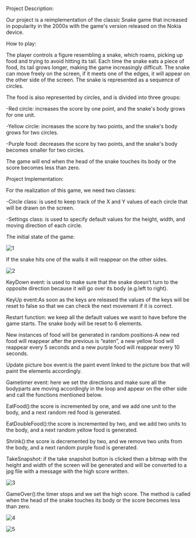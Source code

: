 Project Description:


Our project is a reimplementation of the classic Snake game that increased in popularity in the 2000s with the game's version released on the Nokia device.


How to play:


The player controls a figure resembling a snake, which roams, picking up food and trying to avoid hitting its tail. Each time the snake eats a piece of food, its tail grows longer, making the game increasingly difficult. The snake can move freely on the screen, if it meets one of the edges, it will appear on the other side of the screen.
The snake is represented as a sequence of circles.


The food is also represented by circles, and is divided into three groups:

-Red circle: increases the score by one point, and the snake's body grows for one unit.

-Yellow circle: increases the score by two points, and the snake's body grows for two circles.

-Purple food: decreases the score by two points, and the snake's body becomes smaller for two circles.

The game will end when the head of the snake touches its body or the score becomes less than zero.

Project Implementation:

For the realization of this game, we need two classes:

-Circle class: is used to keep track of the X and Y values of each circle that will be drawn on the screen.

-Settings class: is used to specify default values for the height, width, and moving direction of each circle.

The initial state of the game:


  ![1](https://user-images.githubusercontent.com/101112086/177055034-7b30f5d6-92e0-4e27-879b-2cbc5c7a5ddf.png)


If the snake hits one of the walls it will reappear on the other sides.

![2](https://user-images.githubusercontent.com/101112086/177055073-fdb75382-b7d7-4b88-9f0a-c32f6fdc0ede.png)


KeyDown event: is used to make sure that the snake doesn’t turn to the opposite direction because it will go over its body (e.g.left to right).

KeyUp event:As soon as the keys are released the values of the keys will be reset to false so that we can check the next movement if it is correct.

Restart function: we keep all the default values we want to have before the game starts. The snake body will be reset to 6 elements. 


New instances of food will be generated in random positions-A new red food will reappear after the previous is “eaten”, a new yellow food will reappear every 5 seconds and a new purple food will reappear every 10 seconds.

Update picture box event:is the paint event linked to the picture box that will paint the elements accordingly.

Gametimer event: here we set the directions and make sure all the bodyparts are moving accordingly in the loop and appear on the other side and call the functions mentioned below.

EatFood():the score is incremented by one, and we add one unit to the body, and a next random red food is generated.

EatDoubleFood():the score is incremented by two, and we add two units to the body, and a next random yellow food is generated.

Shrink():the score is decremented by two, and we remove two units from the body, and a next random purple food is generated.

TakeSnapshot: if the take snapshot button is clicked then a bitmap with the height and width of the screen will be generated and will be converted to a jpg file with a message with the high score written.

  ![3](https://user-images.githubusercontent.com/101112086/177055110-6048d174-4875-49ed-ad13-fbfdc8c92eb3.jpg)



GameOver():the timer stops and we set the high score. The method is called when the head of the snake touches its body or the score becomes less than zero.

![4](https://user-images.githubusercontent.com/101112086/177055143-7584866c-bfb1-45d7-bc87-6b93f0e14368.png)

![5](https://user-images.githubusercontent.com/101112086/177055149-5f96e31a-1f88-4c4c-b2dd-ba5ce819532b.png)


 
